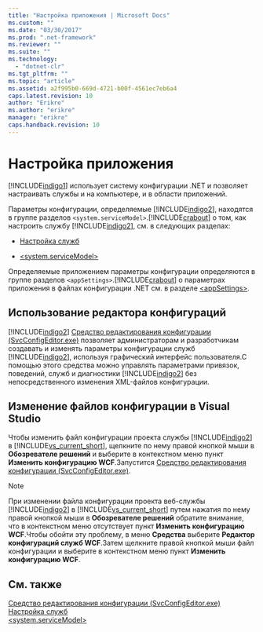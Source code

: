 ```yaml
---
title: "Настройка приложения | Microsoft Docs"
ms.custom: ""
ms.date: "03/30/2017"
ms.prod: ".net-framework"
ms.reviewer: ""
ms.suite: ""
ms.technology: 
  - "dotnet-clr"
ms.tgt_pltfrm: ""
ms.topic: "article"
ms.assetid: a2f995b0-669d-4721-b00f-4561ec7eb6a4
caps.latest.revision: 10
author: "Erikre"
ms.author: "erikre"
manager: "erikre"
caps.handback.revision: 10
---
```

# Настройка приложения
[!INCLUDE[indigo1](../../../../includes/indigo1-md.md)] использует систему конфигурации .NET и позволяет настраивать службы и на компьютере, и в области приложений.  
  
 Параметры конфигурации, определяемые [!INCLUDE[indigo2](../../../../includes/indigo2-md.md)], находятся в группе разделов `<system.serviceModel>`.[!INCLUDE[crabout](../../../../includes/crabout-md.md)] о том, как настроить службу [!INCLUDE[indigo2](../../../../includes/indigo2-md.md)], см. в следующих разделах:  
  
-   [Настройка служб](../../../../docs/framework/wcf/configuring-services.md)  
  
-   [\<system.serviceModel\>](../../../../docs/framework/configure-apps/file-schema/wcf/system-servicemodel.md)  
  
 Определяемые приложением параметры конфигурации определяются в группе разделов `<appSettings>`.[!INCLUDE[crabout](../../../../includes/crabout-md.md)] о параметрах приложения в файлах конфигурации .NET см. в разделе [\<appSettings\>](http://go.microsoft.com/fwlink/?LinkId=95159).  
  
## Использование редактора конфигураций  
 [!INCLUDE[indigo2](../../../../includes/indigo2-md.md)] [Средство редактирования конфигурации \(SvcConfigEditor.exe\)](../../../../docs/framework/wcf/configuration-editor-tool-svcconfigeditor-exe.md) позволяет администраторам и разработчикам создавать и изменять параметры конфигурации служб [!INCLUDE[indigo2](../../../../includes/indigo2-md.md)], используя графический интерфейс пользователя.С помощью этого средства можно управлять параметрами привязок, поведений, служб и диагностики [!INCLUDE[indigo2](../../../../includes/indigo2-md.md)] без непосредственного изменения XML\-файлов конфигурации.  
  
## Изменение файлов конфигурации в Visual Studio  
 Чтобы изменить файл конфигурации проекта службы [!INCLUDE[indigo2](../../../../includes/indigo2-md.md)] в [!INCLUDE[vs_current_short](../../../../includes/vs-current-short-md.md)], щелкните по нему правой кнопкой мыши в **Обозревателе решений** и выберите в контекстном меню пункт **Изменить конфигурацию WCF**.Запустится [Средство редактирования конфигурации \(SvcConfigEditor.exe\)](../../../../docs/framework/wcf/configuration-editor-tool-svcconfigeditor-exe.md).  
  
> [!NOTE]
>  При изменении файла конфигурации проекта веб\-службы [!INCLUDE[indigo2](../../../../includes/indigo2-md.md)] в [!INCLUDE[vs_current_short](../../../../includes/vs-current-short-md.md)] путем нажатия по нему правой кнопкой мыши в **Обозревателе решений** обратите внимание, что в контекстном меню отсутствует пункт **Изменить конфигурацию WCF**.Чтобы обойти эту проблему, в меню **Средства** выберите **Редактор конфигураций служб WCF**.Затем щелкните правой кнопкой мыши файл конфигурации и выберите в контекстном меню пункт **Изменить конфигурацию WCF**.  
  
## См. также  
 [Средство редактирования конфигурации \(SvcConfigEditor.exe\)](../../../../docs/framework/wcf/configuration-editor-tool-svcconfigeditor-exe.md)   
 [Настройка служб](../../../../docs/framework/wcf/configuring-services.md)   
 [\<system.serviceModel\>](../../../../docs/framework/configure-apps/file-schema/wcf/system-servicemodel.md)